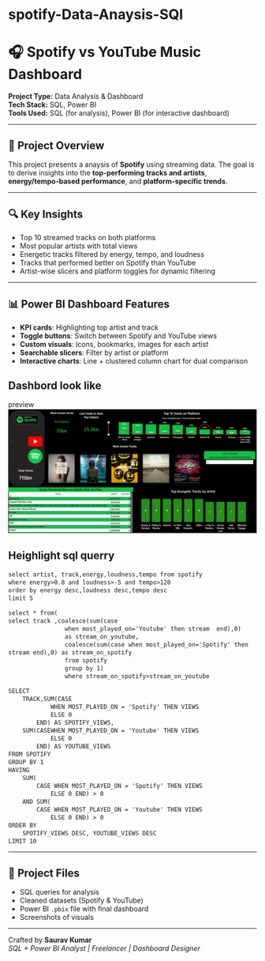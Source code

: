 # spotify-Data-Anaysis-SQl

# 🎧 Spotify vs YouTube Music Dashboard

**Project Type:** Data Analysis & Dashboard  
**Tech Stack:** SQL, Power BI  
**Tools Used:** SQL (for analysis), Power BI (for interactive dashboard)

---

## 📌 Project Overview

This project presents a anaysis of **Spotify**  using streaming data. The goal is to derive insights into the **top-performing tracks and artists**, **energy/tempo-based performance**, and **platform-specific trends**.

---

## 🔍 Key Insights

- Top 10 streamed tracks on both platforms
- Most popular artists with total views
- Energetic tracks filtered by energy, tempo, and loudness
- Tracks that performed better on Spotify than YouTube
- Artist-wise slicers and platform toggles for dynamic filtering

---

## 📊 Power BI Dashboard Features

- **KPI cards**: Highlighting top artist and track
- **Toggle buttons**: Switch between Spotify and YouTube views
- **Custom visuals**: Icons, bookmarks, images for each artist
- **Searchable slicers**: Filter by artist or platform
- **Interactive charts**: Line + clustered column chart for dual comparison

## Dashbord look like
preview![dashbord preview](https://github.com/saurav190101/spotify-Data-Anaysis-SQl/blob/main/Dashboard.png)


## Heighlight sql querry

```
select artist, track,energy,loudness,tempo from spotify
where energy>0.8 and loudness>-5 and tempo>120
order by energy desc,loudness desc,tempo desc
limit 5
```

```
select * from(
select track ,coalesce(sum(case 
				when most_played_on='Youtube' then stream  end),0)
				as stream_on_youtube,
				coalesce(sum(case when most_played_on='Spotify' then stream end),0) as stream_on_spotify
				from spotify
				group by 1)
				where stream_on_spotify>stream_on_youtube
```

```
SELECT
	TRACK,SUM(CASE
			WHEN MOST_PLAYED_ON = 'Spotify' THEN VIEWS
			ELSE 0
		END) AS SPOTIFY_VIEWS,
	SUM(CASEWHEN MOST_PLAYED_ON = 'Youtube' THEN VIEWS
			ELSE 0
		END) AS YOUTUBE_VIEWS
FROM SPOTIFY
GROUP BY 1
HAVING
	SUM(
		CASE WHEN MOST_PLAYED_ON = 'Spotify' THEN VIEWS
			ELSE 0 END) > 0
	AND SUM(
		CASE WHEN MOST_PLAYED_ON = 'Youtube' THEN VIEWS
			ELSE 0 END) > 0
ORDER BY
	SPOTIFY_VIEWS DESC, YOUTUBE_VIEWS DESC
LIMIT 10
```

---

## 📂 Project Files

- SQL queries for analysis
- Cleaned datasets (Spotify & YouTube)
- Power BI `.pbix` file with final dashboard
- Screenshots of visuals

---





Crafted by **Saurav Kumar**  
*SQL + Power BI Analyst | Freelancer | Dashboard Designer*
